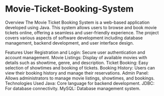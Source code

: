 # Movie-Ticket-Booking-System
Overview
The Movie Ticket Booking System is a web-based application developed using Java. This system allows users to browse and book movie tickets online, offering a seamless and user-friendly experience. The project covers various aspects of software development including database management, backend development, and user interface design.

Features
User Registration and Login: Secure user authentication and account management.
Movie Listings: Display of available movies with details such as showtime, genre, and description.
Ticket Booking: Easy selection of showtimes and booking of tickets.
Booking History: Users can view their booking history and manage their reservations.
Admin Panel: Allows administrators to manage movie listings, showtimes, and bookings.
Technologies Used
Java: Core language for backend development.
JDBC: For database connectivity.
MySQL: Database management system.
